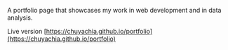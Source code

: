 A portfolio page that showcases my work in web development and in data analysis.

Live version [https://chuyachia.github.io/portfolio](https://chuyachia.github.io/portfolio)
